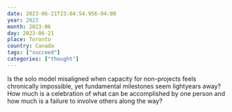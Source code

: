 ```yaml
---
date: 2023-06-21T23:04:54.956-04:00
year: 2023
month: 2023-06
day: 2023-06-21
place: Toronto
country: Canada
tags: ["succeed"]
categories: ["thought"]
---
```

Is the solo model misaligned when capacity for non-projects feels chronically impossible, yet fundamental milestones seem lightyears away? How much is a celebration of what can be accomplished by one person and how much is a failure to involve others along the way?
